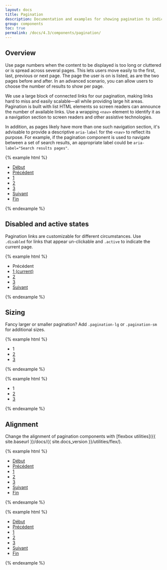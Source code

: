 ```yaml
---
layout: docs
title: Pagination
description: Documentation and examples for showing pagination to indicate a series of related content exists across multiple pages.
group: components
toc: true
permalink: /docs/4.3/components/pagination/
---
```


## Overview

Use page numbers when the content to be displayed is too long or cluttered or is spread across several pages. This lets users move easily to the first, last, previous or next page. The page the user is on is listed, as are the two pages before and after. In an advanced scenario, you can allow users to choose the number of results to show per page.

We use a large block of connected links for our pagination, making links hard to miss and easily scalable—all while providing large hit areas. Pagination is built with list HTML elements so screen readers can announce the number of available links. Use a wrapping `<nav>` element to identify it as a navigation section to screen readers and other assistive technologies.

In addition, as pages likely have more than one such navigation section, it's advisable to provide a descriptive `aria-label` for the `<nav>` to reflect its purpose. For example, if the pagination component is used to navigate between a set of search results, an appropriate label could be `aria-label="Search results pages"`.

{% example html %}
<nav role="navigation" aria-label="Page navigation example">
  <ul class="pagination">
    <li class="page-item page-skip">
      <a class="page-link" href="#">
        <i class="icons-arrow-double icons-rotate-180 icons-size-x5" aria-hidden="true"></i>
        <span class="d-none d-sm-inline ml-2">Début</span>
      </a>
    </li>
    <li class="page-item page-skip">
      <a class="page-link" href="#">
        <i class="icons-arrow-prev icons-size-x5" aria-hidden="true"></i>
        <span class="d-none d-sm-inline ml-2">Précédent</span>
      </a>
    </li>
    <li class="page-item"><a class="page-link" href="#">1</a></li>
    <li class="page-item"><a class="page-link" href="#">2</a></li>
    <li class="page-item"><a class="page-link" href="#">3</a></li>
    <li class="page-item page-skip">
      <a class="page-link" href="#">
        <span class="d-none d-sm-inline mr-2">Suivant</span>
        <i class="icons-arrow-next icons-size-x5" aria-hidden="true"></i>
      </a>
    </li>
    <li class="page-item page-skip">
      <a class="page-link" href="#">
        <span class="d-none d-sm-inline mr-2">Fin</span>
        <i class="icons-arrow-double icons-size-x5" aria-hidden="true"></i>
      </a>
    </li>
  </ul>
</nav>
{% endexample %}

## Disabled and active states

Pagination links are customizable for different circumstances. Use `.disabled` for links that appear un-clickable and `.active` to indicate the current page.

{% example html %}
<nav role="navigation" aria-label="Résultats de recherche">
  <ul class="pagination">
    <li class="page-item page-skip disabled">
      <span class="page-link" href="#" tabindex="-1">
        <i class="icons-arrow-prev icons-size-x5" aria-hidden="true"></i>
        <span class="d-none d-sm-inline ml-2">Précédent</span>
      </span>
    </li>
    <li class="page-item active">
      <a class="page-link" href="#" title="1 Page active">1 <span class="sr-only">(current)</span></a>
    </li>
    <li class="page-item">
      <a class="page-link" href="#">2</a>
    </li>
    <li class="page-item"><a class="page-link" href="#">3</a></li>
    <li class="page-item page-skip">
      <a class="page-link" href="#">
        <span class="d-none d-sm-inline mr-2">Suivant</span>
        <i class="icons-arrow-next icons-size-x5" aria-hidden="true"></i>
      </a>
    </li>
  </ul>
</nav>
{% endexample %}

## Sizing

Fancy larger or smaller pagination? Add `.pagination-lg` or `.pagination-sm` for additional sizes.

{% example html %}
<nav role="navigation" aria-label="Résultats de la recherche">
  <ul class="pagination pagination-lg">
    <li class="page-item disabled">
      <span class="page-link" href="#" tabindex="-1">1</span>
    </li>
    <li class="page-item"><a class="page-link" href="#">2</a></li>
    <li class="page-item"><a class="page-link" href="#">3</a></li>
  </ul>
</nav>
{% endexample %}

{% example html %}
<nav role="navigation" aria-label="Résultats de la recherche">
  <ul class="pagination pagination-sm">
    <li class="page-item disabled">
      <span class="page-link" href="#" tabindex="-1">1</span>
    </li>
    <li class="page-item"><a class="page-link" href="#">2</a></li>
    <li class="page-item"><a class="page-link" href="#">3</a></li>
  </ul>
</nav>
{% endexample %}

## Alignment

Change the alignment of pagination components with [flexbox utilities]({{ site.baseurl }}/docs/{{ site.docs_version }}/utilities/flex/).

{% example html %}
<nav role="navigation" aria-label="Page navigation example">
  <ul class="pagination justify-content-center">
    <li class="page-item page-skip">
      <a class="page-link" href="#">
        <i class="icons-arrow-double icons-rotate-180 icons-size-x5" aria-hidden="true"></i>
        <span class="d-none d-sm-inline ml-2">Début</span>
      </a>
    </li>
    <li class="page-item page-skip">
      <a class="page-link" href="#">
        <i class="icons-arrow-prev icons-size-x5" aria-hidden="true"></i>
        <span class="d-none d-sm-inline ml-2">Précédent</span>
      </a>
    </li>
    <li class="page-item"><a class="page-link" href="#">1</a></li>
    <li class="page-item"><a class="page-link" href="#">2</a></li>
    <li class="page-item"><a class="page-link" href="#">3</a></li>
    <li class="page-item page-skip">
      <a class="page-link" href="#">
        <span class="d-none d-sm-inline mr-2">Suivant</span>
        <i class="icons-arrow-next icons-size-x5" aria-hidden="true"></i>
      </a>
    </li>
    <li class="page-item page-skip">
      <a class="page-link" href="#">
        <span class="d-none d-sm-inline mr-2">Fin</span>
        <i class="icons-arrow-double icons-size-x5" aria-hidden="true"></i>
      </a>
    </li>
  </ul>
</nav>
{% endexample %}

{% example html %}
<nav role="navigation" aria-label="Page navigation example">
  <ul class="pagination justify-content-end">
    <li class="page-item page-skip">
      <a class="page-link" href="#">
        <i class="icons-arrow-double icons-rotate-180 icons-size-x5" aria-hidden="true"></i>
        <span class="d-none d-sm-inline ml-2">Début</span>
      </a>
    </li>
    <li class="page-item page-skip">
      <a class="page-link" href="#">
        <i class="icons-arrow-prev icons-size-x5" aria-hidden="true"></i>
        <span class="d-none d-sm-inline ml-2">Précédent</span>
      </a>
    </li>
    <li class="page-item"><a class="page-link" href="#">1</a></li>
    <li class="page-item"><a class="page-link" href="#">2</a></li>
    <li class="page-item"><a class="page-link" href="#">3</a></li>
    <li class="page-item page-skip">
      <a class="page-link" href="#">
        <span class="d-none d-sm-inline mr-2">Suivant</span>
        <i class="icons-arrow-next icons-size-x5" aria-hidden="true"></i>
      </a>
    </li>
    <li class="page-item page-skip">
      <a class="page-link" href="#">
        <span class="d-none d-sm-inline mr-2">Fin</span>
        <i class="icons-arrow-double icons-size-x5" aria-hidden="true"></i>
      </a>
    </li>
  </ul>
</nav>
{% endexample %}
